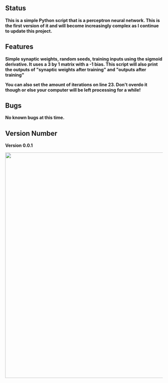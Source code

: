 <h2><strong>Status&nbsp;</strong></h2>
<p><strong>This is a simple Python script that is a perceptron neural network. This is the first version of it and will become increasingly complex as I continue to update this project.</strong></p>
<h2><strong>Features</strong></h2>
<p><strong>Simple synaptic weights, random seeds, training inputs using the sigmoid derivative. It uses a 3 by 1 matrix with a -1 bias. This script will also print the outputs of "synaptic weights after training" and "outputs after training"</strong></p>
<p><strong>You can also set the amount of iterations on line 23. Don't overdo it though or else your computer will be left processing for a while!</strong></p>
<h2>Bugs</h2>
<p><strong>No known bugs at this time.&nbsp;</strong></p>
<h2><strong>Version Number</strong></h2>
<p><strong>Version 0.0.1</strong></p>
<p><strong><img src="https://i.ytimg.com/vi/b99UVkWzYTQ/maxresdefault.jpg" alt="" width="1280" height="720" /></strong></p>
